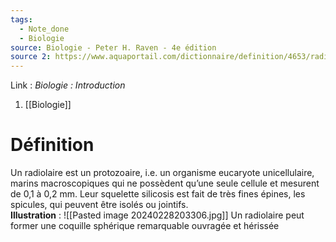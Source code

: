 ```yaml
---
tags:
  - Note_done
  - Biologie
source: Biologie - Peter H. Raven - 4e édition
source 2: https://www.aquaportail.com/dictionnaire/definition/4653/radiolaire
---
```


Link :
_Biologie : Introduction_
1. [[Biologie]]

# Définition
Un radiolaire est un protozoaire, i.e. un organisme eucaryote unicellulaire, marins macroscopiques qui ne possèdent qu’une seule cellule et mesurent de 0,1 à 0,2 mm. Leur squelette silicosis est fait de très fines épines, les spicules, qui peuvent être isolés ou jointifs. 
\
**Illustration** : ![[Pasted image 20240228203306.jpg]]
Un radiolaire peut former une coquille sphérique remarquable ouvragée et hérissée 